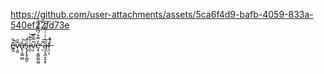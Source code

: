 


https://github.com/user-attachments/assets/5ca6f4d9-bafb-4059-833a-540ef22fd73e


ẽ̴͇͈͋̚v̵͕͖͊̋̕a̷̢͕̬̺̫̻̒̕͝s̶̢̡̢̬͉̻̯͛̈́i̴̪̠͋͊͝ṿ̴̋̿̂͆͘ͅe̵͙̜͍̻̼͖̯̺̓̿͒́͆̀͋̓̕͝ ̶͔̊͠ą̴̨͓̪͙͈̞̟͆̓͗͑̈́͌̒̀͠f̶͉̤͎͒̍̚

